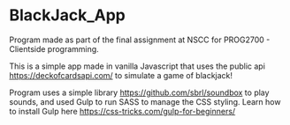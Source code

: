 # BlackJack_App
Program made as part of the final assignment at NSCC for PROG2700 - Clientside programming.

This is a simple app made in vanilla Javascript that uses the public api https://deckofcardsapi.com/ to simulate a game of blackjack!

Program uses a simple library https://github.com/sbrl/soundbox to play sounds, and used Gulp to run SASS to manage the CSS styling. Learn how to install Gulp here https://css-tricks.com/gulp-for-beginners/
